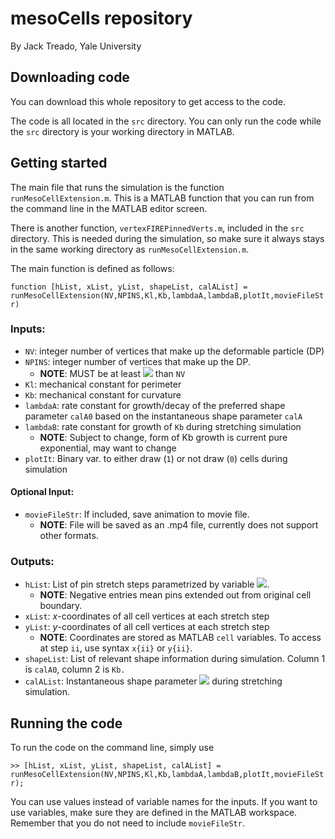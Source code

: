 # mesoCells repository
By Jack Treado, Yale University

## Downloading code

You can download this whole repository to get access to the code.

The code is all located in the `src` directory. You can only run the code while the `src` directory is your working directory in MATLAB.  

## Getting started

The main file that runs the simulation is the function `runMesoCellExtension.m`. This is a MATLAB function that you can run from the command
line in the MATLAB editor screen. 

There is another function, `vertexFIREPinnedVerts.m`, included in the `src` directory. This is needed during the simulation, so make sure it always stays in the same working directory as
`runMesoCellExtension.m`. 

The main function is defined as follows:

`function [hList, xList, yList, shapeList, calAList] = runMesoCellExtension(NV,NPINS,Kl,Kb,lambdaA,lambdaB,plotIt,movieFileStr)`

### Inputs:
* `NV`: integer number of vertices that make up the deformable particle (DP)
* `NPINS`: integer number of vertices that make up the DP. 
	* **NOTE**: MUST be at least <img src="https://render.githubusercontent.com/render/math?math=\leq"> than `NV`
* `Kl`: mechanical constant for perimeter
* `Kb`: mechanical constant for curvature
* `lambdaA`: rate constant for growth/decay of the preferred shape parameter `calA0` based on the instantaneous shape parameter `calA`
* `lambdaB`: rate constant for growth of `Kb` during stretching simulation
	* **NOTE**: Subject to change, form of Kb growth is current pure exponential, may want to change
* `plotIt`: Binary var. to either draw (`1`) or not draw (`0`) cells during simulation

#### Optional Input:
* `movieFileStr`: If included, save animation to movie file. 
	* **NOTE**: File will be saved as an .mp4 file, currently does not support other formats.

### Outputs:
* `hList`: List of pin stretch steps parametrized by variable <img src="https://render.githubusercontent.com/render/math?math=h">. 
	* **NOTE**: Negative entries mean pins extended out from original cell boundary.
* `xList`: _x_-coordinates of all cell vertices at each stretch step
* `yList`: _y_-coordinates of all cell vertices at each stretch step
	* **NOTE**: Coordinates are stored as MATLAB `cell` variables. To access at step `ii`, use syntax `x{ii}` or `y{ii}`.
* `shapeList`: List of relevant shape information during simulation. Column 1 is `calA0`, column 2 is `Kb.`
* `calAList`: Instantaneous shape parameter <img src="https://render.githubusercontent.com/render/math?math=\mathcal{A} = p^2/4\pi a"> during stretching simulation.

## Running the code

To run the code on the command line, simply use

`>> [hList, xList, yList, shapeList, calAList] = runMesoCellExtension(NV,NPINS,Kl,Kb,lambdaA,lambdaB,plotIt,movieFileStr);`

You can use values instead of variable names for the inputs. If you want to use variables, make sure they are defined in the MATLAB workspace. Remember that you do not need to include `movieFileStr`.

 
